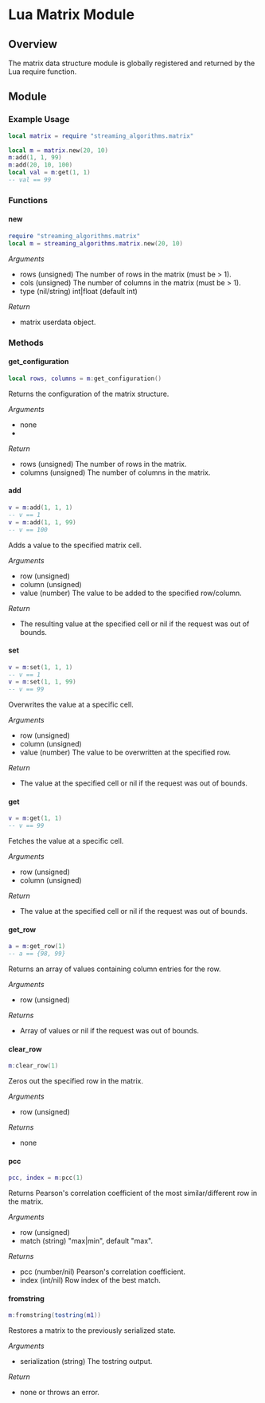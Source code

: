 # Lua Matrix Module

## Overview
The matrix data structure module is globally registered and returned by the
Lua require function.

## Module

### Example Usage
```lua
local matrix = require "streaming_algorithms.matrix"

local m = matrix.new(20, 10)
m:add(1, 1, 99)
m:add(20, 10, 100)
local val = m:get(1, 1)
-- val == 99
```
### Functions

#### new
```lua
require "streaming_algorithms.matrix"
local m = streaming_algorithms.matrix.new(20, 10)
```

*Arguments*
- rows (unsigned) The number of rows in the matrix (must be > 1).
- cols (unsigned) The number of columns in the matrix (must be > 1).
- type (nil/string) int|float (default int)

*Return*
- matrix userdata object.

### Methods

#### get_configuration
```lua
local rows, columns = m:get_configuration()
```

Returns the configuration of the matrix structure.

*Arguments*
- none
-
*Return*
- rows (unsigned) The number of rows in the matrix.
- columns (unsigned) The number of columns in the matrix.

#### add
```lua
v = m:add(1, 1, 1)
-- v == 1
v = m:add(1, 1, 99)
-- v == 100
```

Adds a value to the specified matrix cell.

*Arguments*
- row (unsigned)
- column (unsigned)
- value (number) The value to be added to the specified row/column.

*Return*
- The resulting value at the specified cell or nil if the request was out of
  bounds.

#### set
```lua
v = m:set(1, 1, 1)
-- v == 1
v = m:set(1, 1, 99)
-- v == 99
```

Overwrites the value at a specific cell.

*Arguments*
- row (unsigned)
- column (unsigned)
- value (number) The value to be overwritten at the specified row.

*Return*
- The value at the specified cell or nil if the request was out of bounds.

#### get
```lua
v = m:get(1, 1)
-- v == 99
```

Fetches the value at a specific cell.

*Arguments*
- row (unsigned)
- column (unsigned)

*Return*
- The value at the specified cell or nil if the request was out of bounds.

#### get_row
```lua
a = m:get_row(1)
-- a == {98, 99}
```

Returns an array of values containing column entries for the row.

*Arguments*
- row (unsigned)

*Returns*
- Array of values or nil if the request was out of bounds.


#### clear_row
```lua
m:clear_row(1)
```

Zeros out the specified row in the matrix.

*Arguments*
- row (unsigned)

*Returns*
- none


#### pcc
```lua
pcc, index = m:pcc(1)
```

Returns Pearson's correlation coefficient of the most similar/different row in
the matrix.

*Arguments*
- row (unsigned)
- match (string) "max|min", default "max".

*Returns*
- pcc (number/nil) Pearson's correlation coefficient.
- index (int/nil) Row index of the best match.


#### fromstring
```lua
m:fromstring(tostring(m1))
```

Restores a matrix to the previously serialized state.

*Arguments*
- serialization (string) The tostring output.

*Return*
- none or throws an error.
